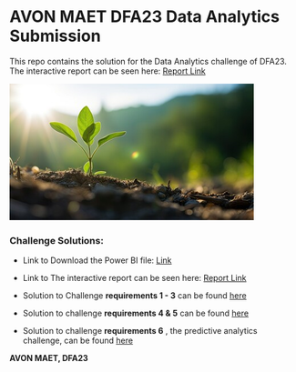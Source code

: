 # AVON MAET DFA23 Data Analytics Submission

This repo contains the solution for the Data Analytics challenge of DFA23. The interactive report can be seen here: [Report Link](https://app.powerbi.com/view?r=eyJrIjoiNTlmYTJkYmEtMWZjMC00ZDU5LTlhNjMtYTExNjBhZTNlYTA2IiwidCI6IjUwZDA2MjZhLTcwN2UtNDk2ZC1iOGU1LTIwYjk1NzA5MTYzZSJ9)

![](https://github.com/Ebuka456/AVONMAET-DFA23-DA-SOLUTION/blob/main/DFA23%20DA%20Solution/240_F_630416831_NRky9dmEFi2efOrWNgxEDke3M56wODx0.jpg)

### Challenge Solutions:

- Link to Download the Power BI file: [Link](https://drive.google.com/file/d/1NrTUM7vBDQDpYaKsmfqqRx3gZ6NHDbiQ/view?usp=sharing)

- Link to The interactive report can be seen here: [Report Link](https://app.powerbi.com/view?r=eyJrIjoiNTlmYTJkYmEtMWZjMC00ZDU5LTlhNjMtYTExNjBhZTNlYTA2IiwidCI6IjUwZDA2MjZhLTcwN2UtNDk2ZC1iOGU1LTIwYjk1NzA5MTYzZSJ9)

- Solution to Challenge **requirements 1 - 3** can be found [here](https://github.com/Ebuka456/AVONMAET-DFA23-DA-SOLUTION/blob/main/DFA23%20DA%20Solution/Datafest%20Africa%20Data%20Challenge.pdf)

- Solution to challenge **requirements 4 & 5** can be found [here](https://github.com/Ebuka456/AVONMAET-DFA23-DA-SOLUTION/blob/main/DFA23%20DA%20Solution/Avon%20Maet%20Comprehensive%20DA%20report..pdf)

- Solution to challenge **requirements 6** , the predictive analytics challenge, can be found [here](https://github.com/Ebuka456/AVONMAET-DFA23-DA-SOLUTION/blob/main/DFA23%20DA%20Solution/AVON-MAET%20PREDICTIVE%20ANALYTICS%20SOLUTION.ipynb)


**AVON MAET, DFA23**

